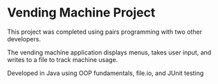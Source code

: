 # Vending Machine Project

This project was completed using pairs programming with two other developers. 

The vending machine application displays menus, takes user input, and writes to a file to track machine usage. 

Developed in Java using OOP fundamentals, file.io, and JUnit testing
